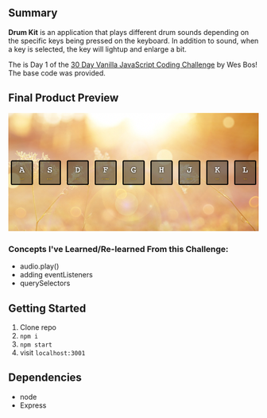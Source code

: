 ## Summary

**Drum Kit** is an application that plays different drum sounds depending on the specific keys being pressed on the keyboard. In addition to sound, when a key is selected, the key will lightup and enlarge a bit.

The is Day 1 of the [30 Day Vanilla JavaScript Coding Challenge](https://javascript30.com/) by Wes Bos! The base code was provided.



## Final Product Preview

![home-page](https://github.com/ruchi222/Drum-Kit/blob/master/docs/home.png)

### Concepts I've Learned/Re-learned From this Challenge:

- audio.play()
- adding eventListeners
- querySelectors

## Getting Started

1. Clone repo
2. `npm i`
3. `npm start`
4. visit `localhost:3001`

## Dependencies

- node
- Express
